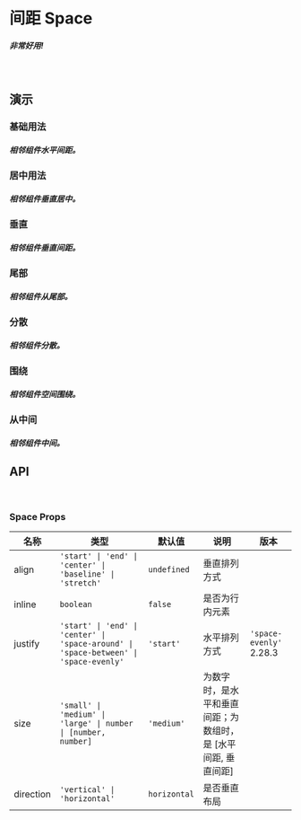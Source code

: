<script setup lang="ts">
import BaseDemo from './baseDemo.vue'
import AligncenterDemo from './aligncenterDemo.vue'
import VerticalDemo from './verticalDemo.vue'
import EndDemo from './endDemo.vue'
import BetweenDemo from './betweenDemo.vue'
import AroundDemo from './aroundDemo.vue'
import CenterDemo from './centerDemo.vue'
</script>

# 间距 Space
##### 非常好用!
<br>

## 演示

### 基础用法

##### 相邻组件水平间距。

<show-box comp-name="space" demo-name="baseDemo">
  <BaseDemo/>
</show-box>

### 居中用法

##### 相邻组件垂直居中。

<show-box comp-name="space" demo-name="aligncenterDemo">
  <AligncenterDemo/>
</show-box>

### 垂直

##### 相邻组件垂直间距。

<show-box comp-name="space" demo-name="verticalDemo">
  <VerticalDemo/>
</show-box>

### 尾部

##### 相邻组件从尾部。

<show-box comp-name="space" demo-name="endDemo">
  <EndDemo/>
</show-box>

### 分散

##### 相邻组件分散。

<show-box comp-name="space" demo-name="betweenDemo">
  <BetweenDemo/>
</show-box>

### 围绕

##### 相邻组件空间围绕。

<show-box comp-name="space" demo-name="aroundDemo">
  <AroundDemo/>
</show-box>

### 从中间

##### 相邻组件中间。

<show-box comp-name="space" demo-name="centerDemo">
  <CenterDemo/>
</show-box>

## API
<br>

### Space Props

<div class='c-docTable'>

| 名称 | 类型 | 默认值 | 说明 | 版本 |
| --- | --- | --- | --- | --- |
| align | `'start' \| 'end' \| 'center' \| 'baseline' \| 'stretch'` | `undefined` | 垂直排列方式 |  |
| inline | `boolean` | `false` | 是否为行内元素 |  |
| justify | `'start' \| 'end' \| 'center' \| 'space-around' \| 'space-between' \| 'space-evenly'` | `'start'` | 水平排列方式 | `'space-evenly'` 2.28.3 |
| size | `'small' \| 'medium' \| 'large' \| number \| [number, number]` | `'medium'` | 为数字时，是水平和垂直间距；为数组时，是 [水平间距, 垂直间距] |  |
| direction | `'vertical' \| 'horizontal'` | `horizontal` | 是否垂直布局 |  |

</div>
